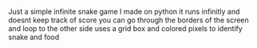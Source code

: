 Just a simple infinite snake game I made on python
it runs infinitly and doesnt keep track of score
you can go through the borders of the screen and loop to the other side
uses a grid box and colored pixels to identify snake and food

